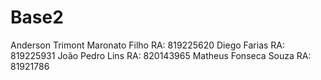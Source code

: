 # Base2

Anderson Trimont Maronato Filho RA: 819225620
Diego Farias RA: 819225931
João Pedro Lins RA: 820143965
Matheus Fonseca Souza RA: 81921786

